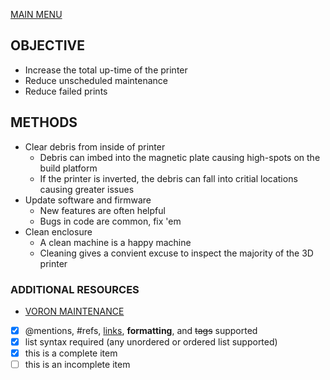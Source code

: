 [MAIN MENU](/README.md)

## OBJECTIVE
 - Increase the total up-time of the printer
 - Reduce unscheduled maintenance
 - Reduce failed prints

## METHODS
- Clear debris from inside of printer
  - Debris can imbed into the magnetic plate causing high-spots on the build platform
  - If the printer is inverted, the debris can fall into critial locations causing greater issues
- Update software and firmware
  - New features are often helpful
  - Bugs in code are common, fix 'em
- Clean enclosure
  - A clean machine is a happy machine
  - Cleaning gives a convient excuse to inspect the majority of the 3D printer

### ADDITIONAL RESOURCES
- [VORON MAINTENANCE](https://docs.vorondesign.com/maintenance.html)

- [x] @mentions, #refs, [links](), **formatting**, and <del>tags</del> supported
- [x] list syntax required (any unordered or ordered list supported)
- [x] this is a complete item
- [ ] this is an incomplete item
